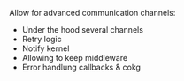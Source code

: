 Allow for advanced communication channels:

-   Under the hood several channels
-   Retry logic
-   Notify kernel
-   Allowing to keep middleware
-   Error handlung callbacks & cokg
